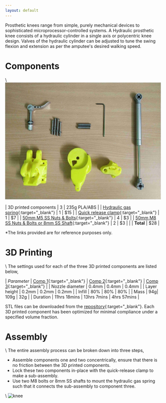 ```yaml
---
layout: default
---
```

Prosthetic knees range from simple, purely mechanical devices to sophisticated microprocessor-controlled systems. A Hydraulic prosthetic knee consists of a hydraulic cylinder in a single axis or polycentric knee design. Valves of the hydraulic cylinder can be adjusted to tune the swing flexion and extension as per the amputee's desired walking speed.

# Components
\\
![components](assets/img/knee-components.jpg)

| 3D printed components | 3 | 235g PLA/ABS |
| [Hydraulic gas spring](https://www.amazon.com/s?k=hydraulic+gas+spring&ref=nb_sb_noss_1){:target="_blank"} | 1 | $15 |
| [Quick release clamp](https://www.amazon.com/s?k=quick+release+clamp+bolt&ref=nb_sb_noss_2){:target="_blank"} | 1 | $7 |
| [50mm M5 SS Nuts & Bolts](https://www.amazon.com/s?k=m5+50mm+bolt&ref=nb_sb_noss_2){:target="_blank"} | 4 | $3 |
| [50mm M8 SS Nuts & Bolts or 8mm SS Shaft](https://www.amazon.com/s?k=m8+bolt&ref=nb_sb_noss_2){:target="_blank"} | 2 | $3 |
| | **Total** | $28 |

*The links provided are for reference purposes only.

# 3D Printing

\\
The settings used for each of the three 3D printed components are listed below,

| *Parameter* | [Comp 1](https://github.com/homebrew-bionics/Mark-I/blob/master/stl/optimized/component-1.stl){:target="_blank"} | [Comp 2](https://github.com/homebrew-bionics/Mark-I/blob/master/stl/optimized/component-2.stl){:target="_blank"} | [Comp 3](https://github.com/homebrew-bionics/Mark-I/blob/master/stl/optimized/component-3.stl){:target="_blank"} |
| Nozzle diameter | 0.4mm | 0.4mm | 0.4mm |
| Layer height | 0.2mm | 0.2mm | 0.2mm |
| Infill | 80% | 80% | 80% |
| Mass | 94g| 109g | 32g |
| Duration | 11hrs 18mins | 13hrs 7mins | 4hrs 57mins  |

STL files can be downloaded from the [repository](https://github.com/homebrew-bionics/Mark-I){:target="_blank"}. Each 3D printed component has been optimized for minimal compliance under a specified volume fraction.

# Assembly

\\
The entire assembly process can be broken down into three steps,
* Assemble components one and two concentrically, ensure that there is no friction between the 3D printed components.
* Lock these two components in-place with the quick-release clamp to make a sub-assembly.
* Use two M8 bolts or 8mm SS shafts to mount the hydraulic gas spring such that it connects the sub-assembly to component three.

\\
![knee](assets/img/knee.jpg)